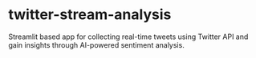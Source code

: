 # twitter-stream-analysis
Streamlit based app for collecting real-time tweets using Twitter API and gain insights through AI-powered sentiment analysis.
